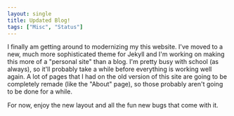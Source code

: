 ```yaml
---
layout: single
title: Updated Blog!
tags: ["Misc", "Status"]
---
```


I finally am getting around to modernizing my this website. I've moved to a new, much more sophisticated theme for Jekyll
and I'm working on making this more of a "personal site" than a blog. I'm pretty busy with school (as always), so it'll probably
take a while before everything is working well again. A lot of pages that I had on the old version of this site are going to be
completely remade (like the "About" page), so those probably aren't going to be done for a while.

For now, enjoy the new layout and all the fun new bugs that come with it.